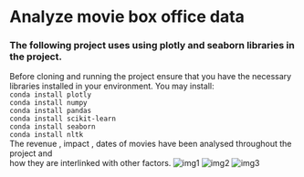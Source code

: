 # Analyze movie box office data 
### The following project uses using plotly and seaborn libraries in the project.
Before cloning and running the project ensure that you have the necessary libraries installed in your environment.
You may install:<br>
```conda install plotly```<br>
```conda install numpy ```<br>
```conda install pandas ```<br>
```conda install scikit-learn```<br>
```conda install seaborn```<br>
```conda install nltk```<br>
The revenue , impact , dates of movies have been analysed throughout the project and <br>
how they are interlinked with other factors.
![img1](https://github.com/Surajv311/Analyze-box-office-data/blob/master/img3.jpg)
![img2](https://github.com/Surajv311/Analyze-box-office-data/blob/master/img.jpg)
![img3](https://github.com/Surajv311/Analyze-box-office-data/blob/master/img2.jpg)

